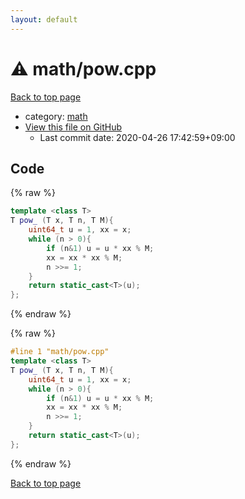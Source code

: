 ```yaml
---
layout: default
---
```


<!-- mathjax config similar to math.stackexchange -->
<script type="text/javascript" async
  src="https://cdnjs.cloudflare.com/ajax/libs/mathjax/2.7.5/MathJax.js?config=TeX-MML-AM_CHTML">
</script>
<script type="text/x-mathjax-config">
  MathJax.Hub.Config({
    TeX: { equationNumbers: { autoNumber: "AMS" }},
    tex2jax: {
      inlineMath: [ ['$','$'] ],
      processEscapes: true
    },
    "HTML-CSS": { matchFontHeight: false },
    displayAlign: "left",
    displayIndent: "2em"
  });
</script>

<script type="text/javascript" src="https://cdnjs.cloudflare.com/ajax/libs/jquery/3.4.1/jquery.min.js"></script>
<script src="https://cdn.jsdelivr.net/npm/jquery-balloon-js@1.1.2/jquery.balloon.min.js" integrity="sha256-ZEYs9VrgAeNuPvs15E39OsyOJaIkXEEt10fzxJ20+2I=" crossorigin="anonymous"></script>
<script type="text/javascript" src="../../assets/js/copy-button.js"></script>
<link rel="stylesheet" href="../../assets/css/copy-button.css" />


# :warning: math/pow.cpp

<a href="../../index.html">Back to top page</a>

* category: <a href="../../index.html#7e676e9e663beb40fd133f5ee24487c2">math</a>
* <a href="{{ site.github.repository_url }}/blob/master/math/pow.cpp">View this file on GitHub</a>
    - Last commit date: 2020-04-26 17:42:59+09:00




## Code

<a id="unbundled"></a>
{% raw %}
```cpp
template <class T>
T pow_ (T x, T n, T M){
    uint64_t u = 1, xx = x;
    while (n > 0){
        if (n&1) u = u * xx % M;
        xx = xx * xx % M;
        n >>= 1;
    }
    return static_cast<T>(u);
};
```
{% endraw %}

<a id="bundled"></a>
{% raw %}
```cpp
#line 1 "math/pow.cpp"
template <class T>
T pow_ (T x, T n, T M){
    uint64_t u = 1, xx = x;
    while (n > 0){
        if (n&1) u = u * xx % M;
        xx = xx * xx % M;
        n >>= 1;
    }
    return static_cast<T>(u);
};

```
{% endraw %}

<a href="../../index.html">Back to top page</a>

